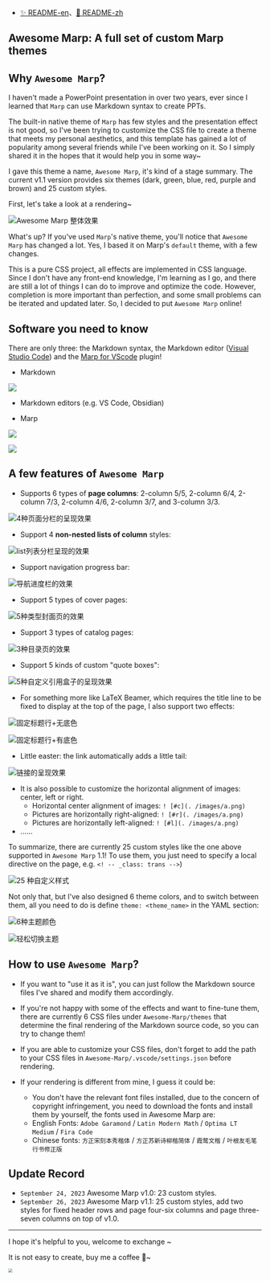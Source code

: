- [✨ README-en](https://github.com/favourhong/Awesome-Marp/blob/main/README-en.md)、[🎉 README-zh](https://github.com/favourhong/Awesome-Marp/blob/main/README.md)

## Awesome Marp: A full set of custom Marp themes 

## Why `Awesome Marp`?

I haven't made a PowerPoint presentation in over two years, ever since I learned that `Marp` can use Markdown syntax to create PPTs.

The built-in native theme of `Marp` has few styles and the presentation effect is not good, so I've been trying to customize the CSS file to create a theme that meets my personal aesthetics, and this template has gained a lot of popularity among several friends while I've been working on it. So I simply shared it in the hopes that it would help you in some way~ 

I gave this theme a name, `Awesome Marp`, it's kind of a stage summary. The current v1.1 version provides six themes (dark, green, blue, red, purple and brown) and 25 custom styles.

First, let's take a look at a rendering~

![Awesome Marp 整体效果](./images/AwesomeMarp整体效果.gif)

What's up? If you've used `Marp`'s native theme, you'll notice that `Awesome Marp` has changed a lot. Yes, I based it on Marp's `default` theme, with a few changes.

This is a pure CSS project, all effects are implemented in CSS language. Since I don't have any front-end knowledge, I'm learning as I go, and there are still a lot of things I can do to improve and optimize the code. However, completion is more important than perfection, and some small problems can be iterated and updated later. So, I decided to put `Awesome Marp` online!

## Software you need to know

There are only three: the Markdown syntax, the Markdown editor ([Visual Studio Code](https://code.visualstudio.com)) and the [Marp for VScode](https://marketplace.visualstudio.com/items?itemName=marp-team.marp-vscode) plugin!

- Markdown 

![](./images/Markdown.png)

- Markdown editors (e.g. VS Code, Obsidian)

- Marp

![](./images/Marp1.png)

![](./images/Marp2.png)

## A few features of `Awesome Marp`

- Supports 6 types of **page columns**: 2-column 5/5, 2-column 6/4, 2-column 7/3, 2-column 4/6, 2-column 3/7, and 3-column 3/3.

![4种页面分栏的呈现效果](./images/页面分栏.gif)

- Support 4 **non-nested lists of column** styles:

![list列表分栏呈现的效果](./images/列表分栏.gif)

- Support navigation progress bar:

![导航进度栏的效果](./images/导航进度栏.gif)

- Support 5 types of cover pages:

![5种类型封面页的效果](./images/封面页.gif)

- Support 3 types of catalog pages:

![3种目录页的效果](./images/目录页.gif)

- Support 5 kinds of custom "quote boxes": 

![5种自定义引用盒子的呈现效果](./images/引用盒子.gif)

- For something more like LaTeX Beamer, which requires the title line to be fixed to display at the top of the page, I also support two effects:

![固定标题行+无底色](./images/固定标题行fixedtitleA.PNG)

![固定标题行+有底色](./images/固定标题行fixedtitleB.PNG)

- Little easter: the link automatically adds a little tail:

![链接的呈现效果](./images/链接.gif)

- It is also possible to customize the horizontal alignment of images: center, left or right. 
	- Horizontal center alignment of images: `! [#c](. /images/a.png)`  
	- Pictures are horizontally right-aligned: `! [#r](. /images/a.png)` 
	- Pictures are horizontally left-aligned: `! [#l](. /images/a.png)`
- …… 

To summarize, there are currently 25 custom styles like the one above supported in `Awesome Marp` 1.1! To use them, you just need to specify a local directive on the page, e.g. `<! -- _class: trans -->`)

![25 种自定义样式](./images/25种自定义样式.png)  

Not only that, but I've also designed 6 theme colors, and to switch between them, all you need to do is define `theme: <theme_name>` in the YAML section:

![6种主题颜色](./images/6种主题颜色.png)

![轻松切换主题](./images/切换主题.gif)

## How to use `Awesome Marp`?

- If you want to "use it as it is", you can just follow the Markdown source files I've shared and modify them accordingly.

- If you're not happy with some of the effects and want to fine-tune them, there are currently 6 CSS files under `Awesome-Marp/themes` that determine the final rendering of the Markdown source code, so you can try to change them!

- If you are able to customize your CSS files, don't forget to add the path to your CSS files in `Awesome-Marp/.vscode/settings.json` before rendering.

- If your rendering is different from mine, I guess it could be:
	- You don't have the relevant font files installed, due to the concern of copyright infringement, you need to download the fonts and install them by yourself, the fonts used in Awesome Marp are:
	- English Fonts: `Adobe Garamond` / `Latin Modern Math` / `Optima LT Medium` / `Fira Code`
	- Chinese fonts: `方正宋刻本秀楷体` / `方正苏新诗柳楷简体` / `霞鹜文楷` / `叶根友毛笔行书修正版`


## Update Record

- `September 24, 2023` Awesome Marp v1.0: 23 custom styles.
- `September 26, 2023` Awesome Marp v1.1: 25 custom styles, add two styles for fixed header rows and page four-six columns and page three-seven columns on top of v1.0.

---

I hope it's helpful to you, welcome to exchange ~ 

It is not easy to create, buy me a coffee 🤙~

<img src="https://mytuchuang-1303248785.cos.ap-beijing.myqcloud.com/picgo/202309240907419.png" style="zoom:50%;" />
